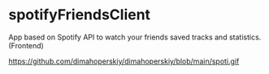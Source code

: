 # spotifyFriendsClient
App based on Spotify API to watch your friends saved tracks and statistics. (Frontend)

https://github.com/dimahoperskiy/dimahoperskiy/blob/main/spoti.gif
